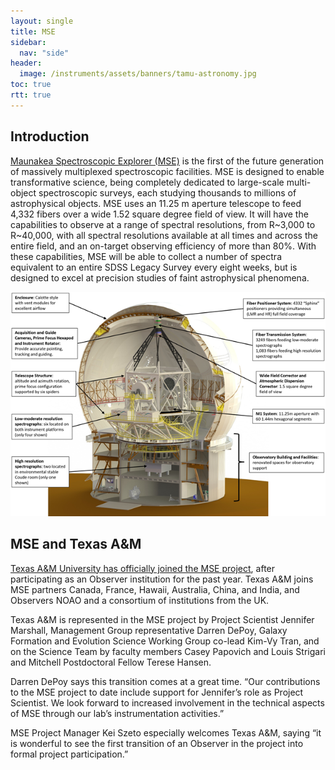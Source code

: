 ```yaml
---
layout: single
title: MSE
sidebar:
  nav: "side"
header:
  image: /instruments/assets/banners/tamu-astronomy.jpg
toc: true
rtt: true
---
```

## Introduction
<a href="https://mse.cfht.hawaii.edu" target="_blank">Maunakea Spectroscopic Explorer (MSE)</a> is the first of the future generation of massively multiplexed spectroscopic facilities.  MSE is designed to enable transformative science, being completely dedicated to large-scale multi-object spectroscopic surveys, each studying thousands to millions of astrophysical objects. MSE uses an 11.25 m aperture telescope to feed 4,332 fibers over a wide 1.52 square degree field of view.  It will have the capabilities to observe at a range of spectral resolutions, from R~3,000 to R~40,000, with all spectral resolutions available at all times and across the entire field, and an on-target observing efficiency of more than 80%. With these capabilities, MSE will be able to collect a number of spectra equivalent to an entire SDSS Legacy Survey every eight weeks, but is designed to excel at precision studies of faint astrophysical phenomena.

<figure style="margin:auto;">
  <img src="/instruments/assets/mse/mse-overview.png" alt="MSE Overview" style="max-width: 100%">
</figure>

## MSE and Texas A&M
<a href="https://mse.cfht.hawaii.edu/?page_id=1940" target="_blank">Texas A&M University has officially joined the MSE project</a>, after participating as an Observer institution for the past year.  Texas A&M joins MSE partners Canada, France, Hawaii, Australia, China, and India, and Observers NOAO and a consortium of institutions from the UK.  

Texas A&M is represented in the MSE project by Project Scientist Jennifer Marshall, Management Group representative Darren DePoy, Galaxy Formation and Evolution Science Working Group co-lead Kim-Vy Tran, and on the Science Team by faculty members Casey Papovich and Louis Strigari and Mitchell Postdoctoral Fellow Terese Hansen.  

Darren DePoy says this transition comes at a great time.  “Our contributions to the MSE project to date include support for Jennifer’s role as Project Scientist.  We look forward to increased involvement in the technical aspects of MSE through our lab’s instrumentation activities.”

MSE Project Manager Kei Szeto especially welcomes Texas A&M, saying “it is wonderful to see the first transition of an Observer in the project into formal project participation.”
